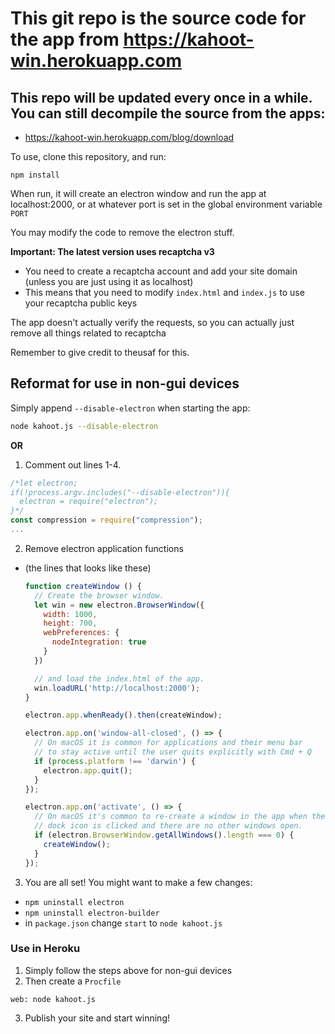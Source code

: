 # This git repo is the source code for the app from https://kahoot-win.herokuapp.com
## This repo will be updated every once in a while. You can still decompile the source from the apps:
- https://kahoot-win.herokuapp.com/blog/download

To use, clone this repository, and run:

`npm install`

When run, it will create an electron window and run the app at localhost:2000, or at whatever port is set in the global environment variable `PORT`

You may modify the code to remove the electron stuff.

**Important: The latest version uses recaptcha v3**
- You need to create a recaptcha account and add your site domain (unless you are just using it as localhost)
- This means that you need to modify `index.html` and `index.js` to use your recaptcha public keys

The app doesn't actually verify the requests, so you can actually just remove all things related to recaptcha

Remember to give credit to theusaf for this.

## Reformat for use in non-gui devices
Simply append `--disable-electron` when starting the app:
```bash
node kahoot.js --disable-electron
```

**OR**

1. Comment out lines 1-4.
  ```js
  /*let electron;
  if(!process.argv.includes("--disable-electron")){
    electron = require("electron");
  }*/
  const compression = require("compression");
  ...
  ```
2. Remove electron application functions
- (the lines that looks like these)
  ```js
  function createWindow () {
    // Create the browser window.
    let win = new electron.BrowserWindow({
      width: 1000,
      height: 700,
      webPreferences: {
        nodeIntegration: true
      }
    })

    // and load the index.html of the app.
    win.loadURL('http://localhost:2000');
  }

  electron.app.whenReady().then(createWindow);

  electron.app.on('window-all-closed', () => {
    // On macOS it is common for applications and their menu bar
    // to stay active until the user quits explicitly with Cmd + Q
    if (process.platform !== 'darwin') {
      electron.app.quit();
    }
  });

  electron.app.on('activate', () => {
    // On macOS it's common to re-create a window in the app when the
    // dock icon is clicked and there are no other windows open.
    if (electron.BrowserWindow.getAllWindows().length === 0) {
      createWindow();
    }
  });
  ```
3. You are all set! You might want to make a few changes:
  - `npm uninstall electron`
  - `npm uninstall electron-builder`
  - in `package.json` change `start` to `node kahoot.js`

### Use in Heroku
1. Simply follow the steps above for non-gui devices
2. Then create a `Procfile`
```
web: node kahoot.js
```
3. Publish your site and start winning!
